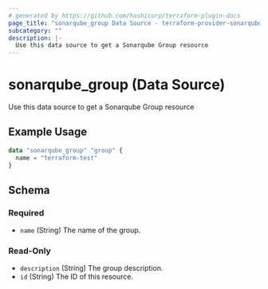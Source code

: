 ```yaml
---
# generated by https://github.com/hashicorp/terraform-plugin-docs
page_title: "sonarqube_group Data Source - terraform-provider-sonarqube"
subcategory: ""
description: |-
  Use this data source to get a Sonarqube Group resource
---
```


# sonarqube_group (Data Source)

Use this data source to get a Sonarqube Group resource

## Example Usage

```terraform
data "sonarqube_group" "group" {
  name = "terraform-test"
}
```

<!-- schema generated by tfplugindocs -->
## Schema

### Required

- `name` (String) The name of the group.

### Read-Only

- `description` (String) The group description.
- `id` (String) The ID of this resource.
